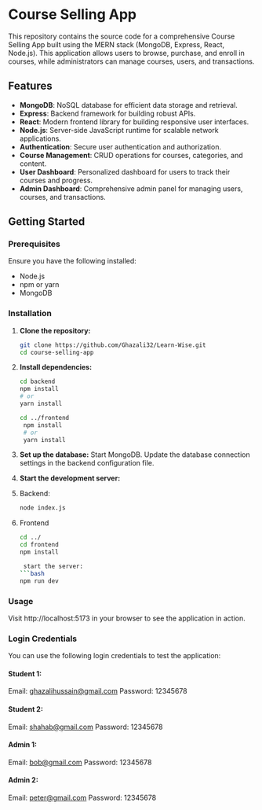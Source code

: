 # Course Selling App

This repository contains the source code for a comprehensive Course Selling App built using the MERN stack (MongoDB, Express, React, Node.js). This application allows users to browse, purchase, and enroll in courses, while administrators can manage courses, users, and transactions.

## Features

- **MongoDB**: NoSQL database for efficient data storage and retrieval.
- **Express**: Backend framework for building robust APIs.
- **React**: Modern frontend library for building responsive user interfaces.
- **Node.js**: Server-side JavaScript runtime for scalable network applications.
- **Authentication**: Secure user authentication and authorization.
- **Course Management**: CRUD operations for courses, categories, and content.
- **User Dashboard**: Personalized dashboard for users to track their courses and progress.
- **Admin Dashboard**: Comprehensive admin panel for managing users, courses, and transactions.

## Getting Started

### Prerequisites

Ensure you have the following installed:

- Node.js
- npm or yarn
- MongoDB

### Installation

1. **Clone the repository:**
   ```bash
   git clone https://github.com/Ghazali32/Learn-Wise.git
   cd course-selling-app

2. **Install dependencies:**
   ```bash
   cd backend
   npm install
   # or
   yarn install

   cd ../frontend
    npm install
    # or
    yarn install

3. **Set up the database:**
   Start MongoDB.
   Update the database connection settings in the backend configuration file.
  
4. **Start the development server:**
  1. Backend: 
     ```bash
     node index.js
  2. Frontend
     ```bash
     cd ../
     cd frontend
     npm install

      start the server:
     ```bash
     npm run dev
     
### Usage
Visit http://localhost:5173 in your browser to see the application in action.

### Login Credentials
You can use the following login credentials to test the application:

  #### Student 1:
  Email: ghazalihussain@gmail.com
  Password: 12345678
    
  #### Student 2:
  Email: shahab@gmail.com
  Password: 12345678

  #### Admin 1:
  Email: bob@gmail.com
  Password: 12345678
  
  #### Admin 2:
  Email: peter@gmail.com
  Password: 12345678
  
  
